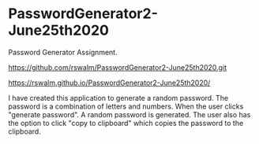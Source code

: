 # PasswordGenerator2-June25th2020
Password Generator Assignment.

https://github.com/rswalm/PasswordGenerator2-June25th2020.git

https://rswalm.github.io/PasswordGenerator2-June25th2020/

I have created this application to generate a random password. The password is a combination of letters and numbers.
When the user clicks "generate password". A random password is generated. 
The user also has the option to click "copy to clipboard" which copies the password to the clipboard.


